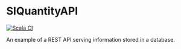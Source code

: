 # SIQuantityAPI

[![Scala CI](https://github.com/ianknowles/SIQuantityAPI/actions/workflows/scala.yml/badge.svg)](https://github.com/ianknowles/SIQuantityAPI/actions/workflows/scala.yml)

An example of a REST API serving information stored in a database.
